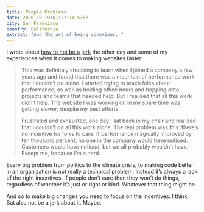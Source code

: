 ```yaml
---
title: People Problems
date: 2020-10-19T01:27:14.538Z
city: San Francisco
country: California
extract: "And the art of being obnoxious. "
---
```

I wrote about [how to not be a jerk](https://css-tricks.com/people-problems/) the other day and some of my experiences when it comes to making websites faster:

> This was definitely shocking to learn when I joined a company a few years ago and found that there was a mountain of performance work that I couldn’t do alone. I started trying to teach folks about performance, as well as holding office hours and hopping onto projects and teams that needed help. But I realized that all this work didn’t help. The website I was working on in my spare time was getting *slower*, despite my best efforts.
>  
> Frustrated and exhausted, one day I sat back in my chair and realized that I couldn’t do all this work alone. The real problem was this: there’s no incentive for folks to care. If performance magically improved by ten thousand percent, no one in the company would have noticed. Customers would have noticed, but we all probably wouldn’t have. Except me, because I’m a nerd.

Every big problem from politics to the climate crisis, to making code better in an organization is not really a technical problem. Instead it’s always a lack of the right incentives. If people don’t care then they won’t do things, regardless of whether it’s just or right or kind. Whatever that thing might be.

And so to make big changes you need to focus on the incentives. I think. But also not be a jerk about it. Maybe.




